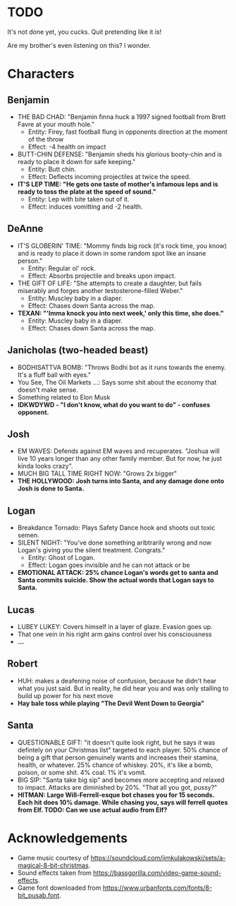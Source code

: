 # TODO
It's not done yet, you cucks. Quit pretending like it is!

Are my brother's even listening on this? I wonder.

# Characters

## Benjamin

- THE BAD CHAD: "Benjamin finna huck a 1997 signed football from Brett Favre at your mouth hole."
    - Entity: Firey, fast football flung in opponents direction at the moment of the throw
    - Effect: -4 health on impact
- BUTT-CHIN DEFENSE: "Benjamin sheds his glorious booty-chin and is ready to place it down for safe keeping."
    - Entity: Butt chin.
    - Effect: Deflects incoming projectiles at twice the speed.
- **IT'S LEP TIME: "He gets one taste of mother's infamous leps and is ready to toss the plate at the speed of sound."**
    - Entity: Lep with bite taken out of it.
    - Effect: induces vomitting and -2 health.

## DeAnne

- IT'S GLOBERIN' TIME: "Mommy finds big rock (it's rock time, you know) and is ready to place it down in some random spot like an insane person."
    - Entity: Regular ol' rock.
    - Effect: Absorbs projectile and breaks upon impact.
- THE GIFT OF LIFE: "She attempts to create a daughter, but fails miserably and forges another testosterone-filled Weber."
    - Entity: Muscley baby in a diaper.
    - Effect: Chases down Santa across the map.
- **TEXAN: "'Imma knock you into next week,' only this time, she does."**
    - Entity: Muscley baby in a diaper.
    - Effect: Chases down Santa across the map.

## Janicholas (two-headed beast)

- BODHISATTVA BOMB: "Throws Bodhi bot as it runs towards the enemy. It's a fluff ball with eyes."
- You See, The Oil Markets ...: Says some shit about the economy that doesn't make sense.
- Something related to Elon Musk
- **IDKWDYWD - "I don't know, what do you want to do" - confuses opponent.**

## Josh
- EM WAVES: Defends against EM waves and recuperates. "Joshua will live 10
  years longer than any other family member. But for now, he just kinda looks
  crazy".
- MUCH BIG TALL TIME RIGHT NOW: "Grows 2x bigger"
- **THE HOLLYWOOD: Josh turns into Santa, and any damage done onto Josh is done to Santa.**

## Logan
- Breakdance Tornado: Plays Safety Dance hook and shoots out toxic semen.
- SILENT NIGHT: "You've done something aribtrarily wrong and now Logan's giving you the silent treatment. Congrats." 
    - Entity: Ghost of Logan.
    - Effect: Logan goes invisible and he can not attack or be
- **EMOTIONAL ATTACK: 25% chance Logan's words get to santa and Santa commits suicide. Show the actual words that Logan says to Santa.**

## Lucas
- LUBEY LUKEY: Covers himself in a layer of glaze. Evasion goes up.
- That one vein in his right arm gains control over his consciousness
- **...**

## Robert
- HUH: makes a deafening noise of confusion, because he didn't hear what you just
  said. But in reality, he did hear you and was only stalling to build up power
  for his next move
- **Hay bale toss while playing "The Devil Went Down to Georgia"**

## Santa

- QUESTIONABLE GIFT: "it doesn't quite look right, but he says it was defintely on your Christmas list" targeted to each player. 50% chance of being a gift that person genuinely wants and increases their stamina, health, or whatever. 25% chance of whiskey. 20%, it's like a bomb, poison, or some shit. 4% coal. 1% it's vomit.
- BIG SIP: "Santa take big sip" and becomes more accepting and relaxed to impact. Attacks are diminished by 20%. "That all you got, pussy?"
- **HITMAN: Large Will-Ferrell-esque bot chases you for 15 seconds. Each hit does 10% damage. While chasing you, says will ferrell quotes from Elf. TODO: Can we use actual audio from Elf?**

# Acknowledgements

* Game music courtesy of https://soundcloud.com/jimkulakowski/sets/a-magical-8-bit-christmas.
* Sound effects taken from https://bassgorilla.com/video-game-sound-effects.
* Game font downloaded from https://www.urbanfonts.com/fonts/8-bit_pusab.font.
